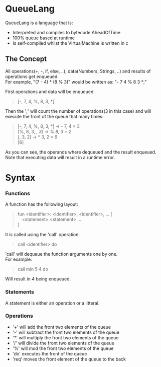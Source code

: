# QueueLang
QueueLang is a language that is:
  - Interpreted and compiles to bytecode AheadOfTime
  - 100% queue based at runtime
  - Is self-compiled whilst the VirtualMachine is written in c
## The Concept
All operations(+, -, if, else, ..), data(Numbers, Strings, ..) and results of operations get enqueued. <br />
For example, "(7 - 4) * (8 % 3)" would be written as: "- 7 4 % 8 3 *;"

First operations and data will be enqueued.<br />
>\[-, 7, 4, %, 8, 3, *]

Then the ';' will count the number of operations(3 in this case) and will execute the front of the queue that many times:<br />

>\[-, 7, 4, %, 8, 3, *] -> - 7, 4 = 3<br />
\[%, 8, 3, *, 3] -> % 8, 3 = 2<br />
\[*, 3, 2] -> * 3, 2 = 6<br />
\[6]<br />

As you can see, the operands where dequeued and the result enqueued. Note that executing data will result in a runtime error.

# Syntax
### Functions
A function has the following layout:<br />

>fun \<identifier>: \<identifier>, \<identifier>, ... [<br />
&emsp;\<statement> \<statement> ...<br />
]

It is called using the 'call' operation:<br />
> call \<identifier> do

'call' will dequeue the function arguments one by one.<br />
For example:
>call min 5 4 do

Will result in 4 being enqueued.

### Statements
A statement is either an operation or a litteral.

### Operations
- '\+' will add the front two elements of the queue
- '-' will subtract the front two elements of the queue
- '*' will multiply the front two elements of the queue
- '/' will divide the front two elements of the queue
- '%' will mod the front two elements of the queue
- 'do' executes the front of the queue
- 'req' moves the front element of the queue to the back
